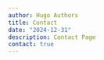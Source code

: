 ```yaml
---
author: Hugo Authors
title: Contact
date: "2024-12-31"
description: Contact Page
contact: true
---
```

